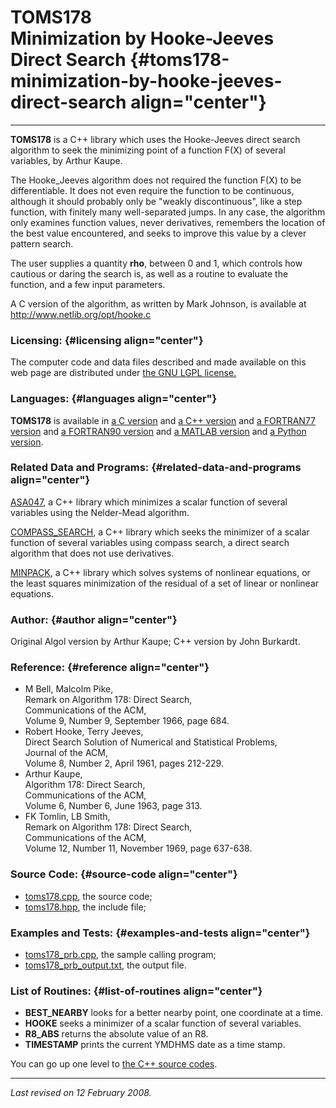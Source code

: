 TOMS178\
Minimization by Hooke-Jeeves Direct Search {#toms178-minimization-by-hooke-jeeves-direct-search align="center"}
==========================================

------------------------------------------------------------------------

**TOMS178** is a C++ library which uses the Hooke-Jeeves direct search
algorithm to seek the minimizing point of a function F(X) of several
variables, by Arthur Kaupe.

The Hooke\_Jeeves algorithm does not required the function F(X) to be
differentiable. It does not even require the function to be continuous,
although it should probably only be "weakly discontinuous", like a step
function, with finitely many well-separated jumps. In any case, the
algorithm only examines function values, never derivatives, remembers
the location of the best value encountered, and seeks to improve this
value by a clever pattern search.

The user supplies a quantity **rho**, between 0 and 1, which controls
how cautious or daring the search is, as well as a routine to evaluate
the function, and a few input parameters.

A C version of the algorithm, as written by Mark Johnson, is available
at <http://www.netlib.org/opt/hooke.c>

### Licensing: {#licensing align="center"}

The computer code and data files described and made available on this
web page are distributed under [the GNU LGPL
license.](../../txt/gnu_lgpl.txt)

### Languages: {#languages align="center"}

**TOMS178** is available in [a C
version](../../c_src/toms178/toms178.md) and [a C++
version](../../master/toms178/toms178.md) and [a FORTRAN77
version](../../f77_src/toms178/toms178.md) and [a FORTRAN90
version](../../f_src/toms178/toms178.md) and [a MATLAB
version](../../m_src/toms178/toms178.md) and [a Python
version](../../py_src/toms178/toms178.md).

### Related Data and Programs: {#related-data-and-programs align="center"}

[ASA047](../../master/asa047/asa047.md), a C++ library which
minimizes a scalar function of several variables using the Nelder-Mead
algorithm.

[COMPASS\_SEARCH](../../master/compass_search/compass_search.md), a
C++ library which seeks the minimizer of a scalar function of several
variables using compass search, a direct search algorithm that does not
use derivatives.

[MINPACK](../../master/minpack/minpack.md), a C++ library which
solves systems of nonlinear equations, or the least squares minimization
of the residual of a set of linear or nonlinear equations.

### Author: {#author align="center"}

Original Algol version by Arthur Kaupe; C++ version by John Burkardt.

### Reference: {#reference align="center"}

-   M Bell, Malcolm Pike,\
    Remark on Algorithm 178: Direct Search,\
    Communications of the ACM,\
    Volume 9, Number 9, September 1966, page 684.
-   Robert Hooke, Terry Jeeves,\
    Direct Search Solution of Numerical and Statistical Problems,\
    Journal of the ACM,\
    Volume 8, Number 2, April 1961, pages 212-229.
-   Arthur Kaupe,\
    Algorithm 178: Direct Search,\
    Communications of the ACM,\
    Volume 6, Number 6, June 1963, page 313.
-   FK Tomlin, LB Smith,\
    Remark on Algorithm 178: Direct Search,\
    Communications of the ACM,\
    Volume 12, Number 11, November 1969, page 637-638.

### Source Code: {#source-code align="center"}

-   [toms178.cpp](toms178.cpp), the source code;
-   [toms178.hpp](toms178.hpp), the include file;

### Examples and Tests: {#examples-and-tests align="center"}

-   [toms178\_prb.cpp](toms178_prb.cpp), the sample calling program;
-   [toms178\_prb\_output.txt](toms178_prb_output.txt), the output file.

### List of Routines: {#list-of-routines align="center"}

-   **BEST\_NEARBY** looks for a better nearby point, one coordinate at
    a time.
-   **HOOKE** seeks a minimizer of a scalar function of several
    variables.
-   **R8\_ABS** returns the absolute value of an R8.
-   **TIMESTAMP** prints the current YMDHMS date as a time stamp.

You can go up one level to [the C++ source codes](../cpp_src.md).

------------------------------------------------------------------------

*Last revised on 12 February 2008.*
